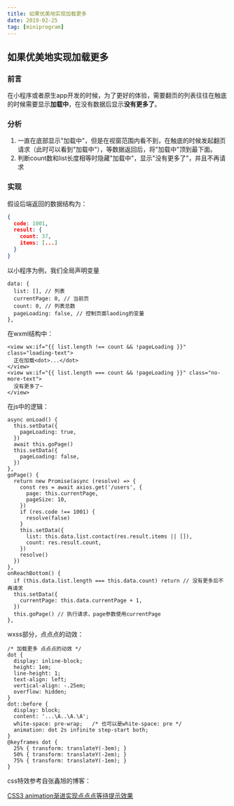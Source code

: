 ```yaml
---
title: 如果优美地实现加载更多
date: 2019-02-25
tag: [miniprogram]
---
```


## 如果优美地实现加载更多

### 前言

在小程序或者原生app开发的时候，为了更好的体验，需要翻页的列表往往在触底的时候需要显示**加载中**，在没有数据后显示**没有更多了**。

### 分析

1. 一直在底部显示"加载中"，但是在视窗范围内看不到，在触底的时候发起翻页请求（此时可以看到"加载中"），等数据返回后，将"加载中"顶到最下面。
2. 判断count数和list长度相等时隐藏"加载中"，显示"没有更多了"，并且不再请求

<!--more-->

### 实现

假设后端返回的数据结构为：

```json
{
  code: 1001,
  result: {
    count: 37,
    items: [...]
  }
}
```

以小程序为例，我们全局声明变量

```
data: {
  list: [], // 列表
  currentPage: 0, // 当前页
  count: 0, // 列表总数
  pageLoading: false, // 控制页面laoding的变量
},
```

在wxml结构中：

```
<view wx:if="{{ list.length !== count && !pageLoading }}" class="loading-text">
  正在加载<dot>...</dot>
</view>
<view wx:if="{{ list.length === count && !pageLoading }}" class="no-more-text">
  没有更多了~
</view>
```

在js中的逻辑：

```
async onLoad() {
  this.setData({
    pageLoading: true,
  })
  await this.goPage()
  this.setData({
    pageLoading: false,
  })
},
goPage() {
  return new Promise(async (resolve) => {
    const res = await axios.get('/users', {
      page: this.currentPage,
      pageSize: 10,
    })
    if (res.code !== 1001) {
      resolve(false)
    }
    this.setData({
      list: this.data.list.contact(res.result.items || []),
      count: res.result.count,
    })
    resolve()
  })
},
onReachBottom() {
  if (this.data.list.length === this.data.count) return // 没有更多后不再请求
  this.setData({
    currentPage: this.data.currentPage + 1,
  })
  this.goPage() // 执行请求，page参数使用currentPage
},
```

wxss部分，点点点的动效：

```
/* 加载更多 点点点的动效 */
dot {
  display: inline-block; 
  height: 1em;
  line-height: 1;
  text-align: left;
  vertical-align: -.25em;
  overflow: hidden;
}
dot::before {
  display: block;
  content: '...\A..\A.\A';
  white-space: pre-wrap;   /* 也可以是white-space: pre */
  animation: dot 2s infinite step-start both;
}
@keyframes dot {
  25% { transform: translateY(-3em); }
  50% { transform: translateY(-2em); }
  75% { transform: translateY(-1em); }
}
```

css特效参考自张鑫旭的博客：

[CSS3 animation渐进实现点点点等待提示效果](http://www.zhangxinxu.com/wordpress/?p=3411)

